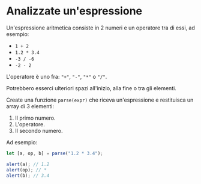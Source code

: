 # Analizzate un'espressione

Un'espressione aritmetica consiste in 2 numeri e un operatore tra di essi, ad esempio:

- `1 + 2`
- `1.2 * 3.4`
- `-3 / -6`
- `-2 - 2`

L'operatore è uno fra: `"+"`, `"-"`, `"*"` o `"/"`.

Potrebbero esserci ulteriori spazi all'inizio, alla fine o tra gli elementi.

Create una funzione `parse(expr)` che riceva un'espressione e restituisca un array di 3 elementi:

1. Il primo numero.
2. L'operatore.
3. Il secondo numero.

Ad esempio:

```js
let [a, op, b] = parse("1.2 * 3.4");

alert(a); // 1.2
alert(op); // *
alert(b); // 3.4
```
